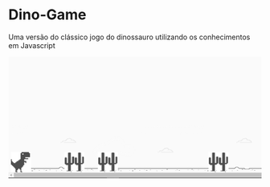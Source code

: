 # Dino-Game

Uma versão do clássico jogo do dinossauro utilizando os conhecimentos em Javascript

![alt_text](https://github.com/brunofelixf/Dino-Game/blob/main/dino_game.png?raw=true)
